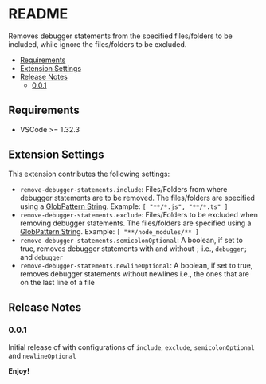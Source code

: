 # README

Removes debugger statements from the specified files/folders to be included, while ignore the files/folders to be excluded.

- [Requirements](#requirements)
- [Extension Settings](#extension-settings)
- [Release Notes](#release-notes)
  - [0.0.1](#001)

## Requirements

- VSCode >= 1.32.3

## Extension Settings

This extension contributes the following settings:

- `remove-debugger-statements.include`: Files/Folders from where debugger statements are to be removed. The files/folders are specified using a [GlobPattern String](https://code.visualstudio.com/api/references/vscode-api#GlobPattern). Example: `[ "**/*.js", "**/*.ts" ]`
- `remove-debugger-statements.exclude`: Files/Folders to be excluded when removing debugger statements. The files/folders are specified using a [GlobPattern String](https://code.visualstudio.com/api/references/vscode-api#GlobPattern). Example: `[ "**/node_modules/** ]`
- `remove-debugger-statements.semicolonOptional`: A boolean, if set to true, removes debugger statements with and without `;` i.e., `debugger;` and `debugger`
- `remove-debugger-statements.newlineOptional`: A boolean, if set to true, removes debugger statements without newlines i.e., the ones that are on the last line of a file

## Release Notes

### 0.0.1

Initial release of with configurations of `include`, `exclude`, `semicolonOptional` and `newlineOptional`

**Enjoy!**
